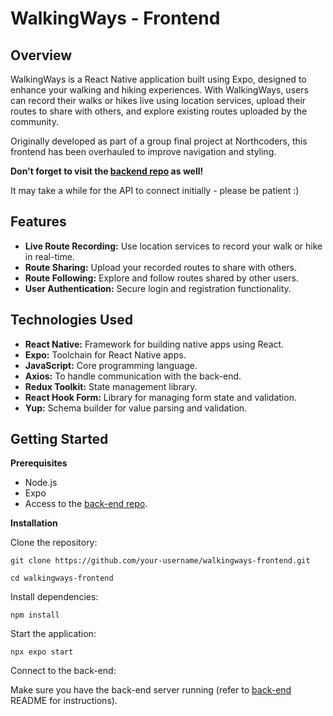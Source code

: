 # WalkingWays - Frontend
## Overview 

WalkingWays is a React Native application built using Expo, designed to enhance your walking and hiking experiences. With WalkingWays, users can record their walks or hikes live using location services, upload their routes to share with others, and explore existing routes uploaded by the community.

Originally developed as part of a group final project at Northcoders, this frontend has been overhauled to improve navigation and styling.

**Don't forget to visit the [backend repo](https://github.com/EllieD33/walk-the-line-backend) as well!**

It may take a while for the API to connect initially - please be patient :)

## Features
 - **Live Route Recording:** Use location services to record your walk or
   hike in real-time.
 - **Route Sharing:** Upload your recorded routes to share with others.
 - **Route Following:** Explore and follow routes shared by other users.
 - **User Authentication:** Secure login and registration functionality.

## Technologies Used

  

 - **React Native:** Framework for building native apps using React. 
 - **Expo:** Toolchain for React Native apps. 
 - **JavaScript:** Core programming language.
 - **Axios:** To handle communication with the back-end. 
 - **Redux Toolkit:** State management library.
 - **React Hook Form:** Library for managing form state and validation.
 - **Yup:** Schema builder for value parsing and validation.

  

## Getting Started
**Prerequisites**

 - Node.js  
 - Expo 
 - Access to the [back-end repo](https://github.com/EllieD33/walk-the-line-backend).

**Installation**

Clone the repository:

    git clone https://github.com/your-username/walkingways-frontend.git

    cd walkingways-frontend

Install dependencies:

    npm install

Start the application:

    npx expo start

Connect to the back-end:

Make sure you have the back-end server running (refer to [back-end](https://github.com/EllieD33/walk-the-line-backend) README for instructions).
